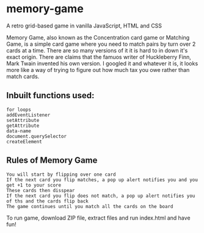 # memory-game
A retro grid-based game in vanilla JavaScript, HTML and CSS


Memory Game, also known as the Concentration card game or Matching Game, is a simple card game where you need to match pairs by turn over 2 cards at a time. There are so many versions of it it is hard to in down it's exact origin. There are claims that the famuos writer of Huckleberry Finn, Mark Twain invented his own version. I googled it and whatever it is, it looks more like a way of trying to figure out how much tax you owe rather than match cards.

## Inbuilt functions used:

    for loops
    addEventListener
    setAttribute
    getAttribute
    data-name
    document.querySelector
    createElement

## Rules of Memory Game

    You will start by flipping over one card
    If the next card you flip matches, a pop up alert notifies you and you get +1 to your score
    These cards then disspear
    If the next card you flip does not match, a pop up alert notifies you of ths and the cards flip back
    The game continues until you match all the cards on the board

To run game, download ZIP file, extract files and run index.html and have fun!
